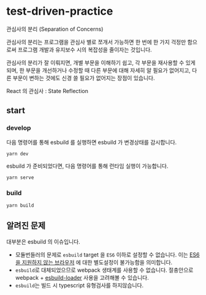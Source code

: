 # test-driven-practice

관심사의 분리 (Separation of Concerns)

관심사의 분리는 프로그램을 관심사 별로 쪼개서 가능하면 
한 번에 한 가지 걱정만 함으로써 프로그램 개발과 유지보수 시의 복잡성을 줄이자는 것입니다. 

관심사의 분리가 잘 이뤄지면, 개별 부문을 이해하기 쉽고, 각 부문을 재사용할 수 있게 되며, 
한 부문을 개선하거나 수정할 때 다른 부문에 대해 자세히 알 필요가 없어지고,
다른 부문이 변하는 것에도 신경 쓸 필요가 없어지는 장점이 있습니다.

React 의 관심사 : State Reflection 


## start

### develop

다음 명령어를 통해 esbuild 를 실행하면 esbuild 가 변경상태를 감시합니다.

```
yarn dev
```

esbuild 가 준비되었다면, 다음 명령어를 통해 런타임 실행이 가능합니다.

```
yarn serve
```

### build

```
yarn build
```


## 알려진 문제

대부분은 esbuild 의 이슈입니다.

* 모듈번들러의 문제로 `esbuild` target 을 `ES6` 이하로 설정할 수 없습니다. 
이는 [ES6 을 지원하지 않는 브라우저](https://caniuse.com/es6) 에 대한 별도설정이 불가능함을 의미합니다.
* `esbuild`로 대체되었으므로 webpack 생태계를 사용할 수 없습니다. 절충안으로 webpack + [esbuild-loader](https://github.com/privatenumber/esbuild-loader) 사용을 고려해볼 수 있습니다.
* `esbuild`는 빌드 시 typescript 유형검사를 하지않습니다.
